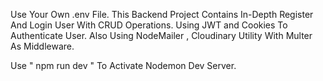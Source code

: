 Use Your Own .env File.
This Backend Project Contains In-Depth Register And Login User With CRUD Operations.
Using JWT and Cookies To Authenticate User.
Also Using NodeMailer , Cloudinary Utility With Multer As Middleware.

Use " npm run dev " To Activate Nodemon Dev Server. 
